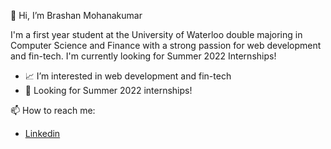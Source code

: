 👋 Hi, I’m Brashan Mohanakumar

I'm a first year student at the University of Waterloo double majoring in Computer Science and Finance with a strong passion for web development and fin-tech. I'm currently looking for Summer 2022 Internships!

- 📈 I’m interested in web development and fin-tech
- 👀 Looking for Summer 2022 internships!

📫 How to reach me:
- <a href="https://www.linkedin.com/in/brashan-mohanakumar-87340a225/?originalSubdomain=ca" alt="">Linkedin</a>


